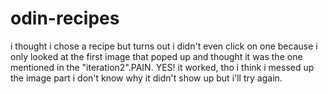 # odin-recipes
i thought i chose a recipe but turns out i didn't even click on one because i only looked at the first image that poped up and thought it was the one mentioned in the "iteration2".PAIN.
YES! it worked, tho i think i messed up the image part i don't know why it didn't show up but i'll try again.